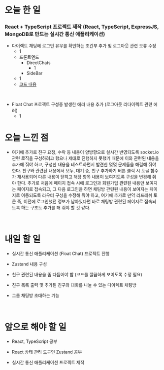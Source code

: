 # 오늘 한 일

### React + TypeScript 프로젝트 제작 (React, TypeScript, ExpressJS, MongoDB로 만드는 실시간 통신 애플리케이션)

- 다이렉트 채팅에 로그인 유무를 확인하는 조건부 추가 및 로그아웃 관련 오류 수정
  - 1
  - 프론트엔드
    - DirectChats
      - 1
    - SideBar
  - 1
  - [코드 내용](https://github.com/jeongsangtae/float-chat/commit/36e0d2d8fe3acff4c474171d23dc868f8657c6c8)

<br />

- Float Chat 프로젝트 구성중 발생한 에러 내용 추가 (로그아웃 리다이렉트 관련 에러)
  - 1

# 오늘 느낀 점

- 여기에 추가로 친구 요청, 수락 등 내용이 양방향으로 실시간 반영되도록 socket.io 관련 로직을 구성하려고 했으나 제대로 진행하지 못했기 때문에 이와 관련된 내용을 추가해 줘야 하고, 구성한 내용을 테스트하면서 발견한 몇몇 문제들을 해결해 줘야 한다. 친구와 관련된 내용에서 모두, 대기 중, 친구 추가하기 버튼 클릭 시 토글 함수가 재사용되어 다른 내용이 닫히고 해당 항목 내용이 보여지도록 구성을 변경해 줘야 한다. 추가로 처음에 페이지 접속 시에 로그인과 회원가입 관련된 내용만 보여지는 페이지로 접속되고, 그 다음 로그인을 하면 채팅방 관련된 내용이 보여지는 페이지로 이동되도록 라우터 구성을 수정해 줘야 하고, 여기에 추가로 만약 리프레쉬 토큰 즉, 이전에 로그인했던 정보가 남아있다면 바로 채팅방 관련된 페이지로 접속되도록 하는 구조도 추가를 해 줘야 할 것 같다.

<br />

# 내일 할 일

- 실시간 통신 애플리케이션 (Float Chat) 프로젝트 진행

- Zustand 내용 구성

- 친구 관련된 내용을 좀 다듬어야 함 (코드를 깔끔하게 보이도록 수정 필요)

- 친구 목록 출력 및 추가된 친구와 대화를 나눌 수 있는 다이렉트 채팅방

- 그룹 채팅방 초대하는 기능

<br />

# 앞으로 해야 할 일

- React, TypeScript 공부

- React 상태 관리 도구인 Zustand 공부

- 실시간 통신 애플리케이션 프로젝트 제작
